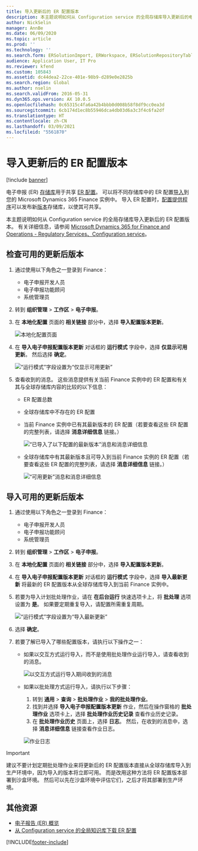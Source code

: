 ```yaml
---
title: 导入更新后的 ER 配置版本
description: 本主题说明如何从 Configuration service 的全局存储库导入更新后的电子申报 (ER) 配置版本。
author: NickSelin
manager: AnnBe
ms.date: 06/09/2020
ms.topic: article
ms.prod: ''
ms.technology: ''
ms.search.form: ERSolutionImport, ERWorkspace, ERSolutionRepositoryTable
audience: Application User, IT Pro
ms.reviewer: kfend
ms.custom: 105843
ms.assetid: dc44dea2-22ce-401e-98b9-d289e0e2825b
ms.search.region: Global
ms.author: nselin
ms.search.validFrom: 2016-05-31
ms.dyn365.ops.version: AX 10.0.5
ms.openlocfilehash: 0c65315c4fa6a42b4bbb0d008b58f8df9cc0ea3d
ms.sourcegitcommit: 6cb174d1ec8b55946dca4db03d6a3c3f4c6fa2df
ms.translationtype: HT
ms.contentlocale: zh-CN
ms.lasthandoff: 03/09/2021
ms.locfileid: "5561870"
---
```

# <a name="import-updated-versions-of-er-configurations"></a>导入更新后的 ER 配置版本

[!include [banner](../includes/banner.md)]

电子申报 (ER) [存储库](general-electronic-reporting.md#Repository)用于共享 [ER 配置](general-electronic-reporting.md#Configuration)。 可以将不同存储库中的 ER 配置[导入](download-electronic-reporting-configuration-lcs.md)到您的 Microsoft Dynamics 365 Finance 实例中。 导入 ER 配置时，[配置提供程序](general-electronic-reporting.md#Provider)可以发布新[版本](general-electronic-reporting.md#component-versioning)存储库，以使其可共享。

本主题说明如何从 Configuration service 的全局存储库导入更新后的 ER 配置版本。 有关详细信息，请参阅 [Microsoft Dynamics 365 for Finance and Operations - Regulatory Services、Configuration service](https://docs.microsoft.com/business-applications-release-notes/october18/dynamics365-finance-operations/regulatory-service-configuration)。

## <a name="review-the-available-updated-versions"></a>检查可用的更新后版本

1. 通过使用以下角色之一登录到 Finance：

    - 电子申报开发人员
    - 电子申报功能顾问
    - 系统管理员

2. 转到 **组织管理** \> **工作区** \> **电子申报**。
3. 在 **本地化配置** 页面的 **相关链接** 部分中，选择 **导入配置版本更新**。

    ![本地化配置页面](./media/er-download-updated-versions-global-repo1.png)

4. 在 **导入电子申报配置版本更新** 对话框的 **运行模式** 字段中，选择 **仅显示可用更新**。 然后选择 **确定**。 

    ![“运行模式”字段设置为“仅显示可用更新”](./media/er-download-updated-versions-global-repo2.png)

5. 查看收到的消息。 这些消息提供有关当前 Finance 实例中的 ER 配置和有关其与全球存储库内容的比较的以下信息：

    - ER 配置总数
    - 全球存储库中不存在的 ER 配置
    - 当前 Finance 实例中已有其最新版本的 ER 配置（若要查看这些 ER 配置的完整列表，请选择 **消息详细信息** 链接。）

        ![“已导入了以下配置的最新版本”消息和消息详细信息](./media/er-download-updated-versions-global-repo3.png)

    - 全球存储库中有其最新版本且可导入到当前 Finance 实例的 ER 配置（若要查看这些 ER 配置的完整列表，请选择 **消息详细信息** 链接。）

        ![“可用更新”消息和消息详细信息](./media/er-download-updated-versions-global-repo4.png)

## <a name="import-available-updated-versions"></a>导入可用的更新后版本

1. 通过使用以下角色之一登录到 Finance：

    - 电子申报开发人员
    - 电子申报功能顾问
    - 系统管理员

2. 转到 **组织管理** \> **工作区** \> **电子申报**。
3. 在 **本地化配置** 页面的 **相关链接** 部分中，选择 **导入配置版本更新**。
4. 在 **导入电子申报配置版本更新** 对话框的 **运行模式** 字段中，选择 **导入最新更新** 将最新的 ER 配置版本从全球存储库导入到当前 Finance 实例中。
5. 若要为导入计划批处理作业，请在 **在后台运行** 快速选项卡上，将 **批处理** 选项设置为 **是**。 如果要定期重复导入，请配置所需重复周期。

    ![“运行模式”字段设置为“导入最新更新”](./media/er-download-updated-versions-global-repo5.png)

6. 选择 **确定**。
7. 若要了解已导入了哪些配置版本，请执行以下操作之一：

    - 如果以交互方式运行导入，而不是使用批处理作业运行导入，请查看收到的消息。

        ![以交互方式运行导入期间收到的消息](./media/er-download-updated-versions-global-repo6.png)

    - 如果以批处理方式运行导入，请执行以下步骤：

        1. 转到 **通用** \> **查询** \> **批处理作业** \> **我的批处理作业**。
        2. 找到并选择 **导入电子申报配置版本更新** 作业，然后在操作窗格的 **批处理作业** 选项卡上，选择 **批处理作业历史记录** 查看作业历史记录。
        3. 在 **批处理作业历史** 页面上，选择 **日志**。 然后，在收到的消息中，选择 **消息详细信息** 链接查看作业日志。

        ![作业日志](./media/er-download-updated-versions-global-repo7.png)

> [!IMPORTANT]
> 建议不要计划定期批处理作业来将更新后的 ER 配置版本直接从全球存储库导入到生产环境中，因为导入的版本将立即可用。 而是改用这种方法将 ER 配置版本部署到沙盒环境。 然后可以先在沙盒环境中评估它们，之后才将其部署到生产环境。

## <a name="additional-resources"></a>其他资源

- [电子报告 (ER) 概览](general-electronic-reporting.md)
- [从 Configuration service 的全局知识库下载 ER 配置](er-download-configurations-global-repo.md)


[!INCLUDE[footer-include](../../../includes/footer-banner.md)]